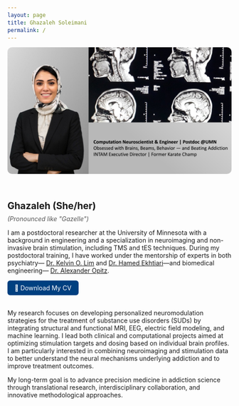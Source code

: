 ```yaml
---
layout: page
title: Ghazaleh Soleimani
permalink: /
---
```


<!-- SEO Meta Tags -->
<meta name="description" content="Ghazaleh Soleimani is a postdoctoral researcher at the University of Minnesota specializing in brain stimulation, neuroimaging, and addiction neuroscience.">
<meta name="keywords" content="Ghazaleh Soleimani, University of Minnesota, TMS, tES, EEG, neuroimaging, addiction, brain stimulation, neuroscience, fMRI, computational modeling">
<meta name="author" content="Ghazaleh Soleimani">

<div style="display: flex; align-items: flex-start; gap: 30px; flex-wrap: wrap;">
<img src="mainPage.jpg" alt="Ghazaleh Soleimani" width="600" style="border-radius: 10px;" />

<div style="max-width: 700px;">
<h2>Ghazaleh (She/her)</h2>
<p style="font-style: italic; margin-top: -10px; color: #555;">(Pronounced like "Gazelle")</p>

<p>
I am a postdoctoral researcher at the University of Minnesota with a background in engineering and a specialization in neuroimaging and non-invasive brain stimulation, including TMS and tES techniques. During my postdoctoral training, I have worked under the mentorship of experts in both psychiatry—
<a href="https://www.neuroscience.umn.edu/people/kelvin-o-lim-md">Dr. Kelvin O. Lim</a> and
<a href="https://www.laureateinstitute.org/hamed-ekhtiari.html">Dr. Hamed Ekhtiari</a>—and biomedical engineering—
<a href="https://cse.umn.edu/bme/alexander-opitz">Dr. Alexander Opitz</a>.
</p>

<div style="margin-top: 10px;">
  <a href="CV_GhazalehSoleimani_ver22.pdf" target="_blank" style="display: inline-block; padding: 8px 16px; background-color: #004080; color: white; text-decoration: none; border-radius: 6px;">📄 Download My CV</a>
</div>

</div>
</div>

<br>

<p>
My research focuses on developing personalized neuromodulation strategies for the treatment of substance use disorders (SUDs) by integrating structural and functional MRI, EEG, electric field modeling, and machine learning. I lead both clinical and computational projects aimed at optimizing stimulation targets and dosing based on individual brain profiles. I am particularly interested in combining neuroimaging and stimulation data to better understand the neural mechanisms underlying addiction and to improve treatment outcomes.
</p>

<p>
My long-term goal is to advance precision medicine in addiction science through translational research, interdisciplinary collaboration, and innovative methodological approaches.
